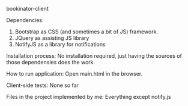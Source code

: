 bookinator-client

Dependencies:
1) Bootstrap as CSS (and sometimes a bit of JS) framework.
2) JQuery as assisting JS library
3) NotifyJS as a library for notifications

Installation process:
No installation required, just having the sources of those dependensies does the work.

How to run application:
Open main.html in the browser.

Client-side tests:
None so far

Files in the project implemented by me:
Everything except notify.js
